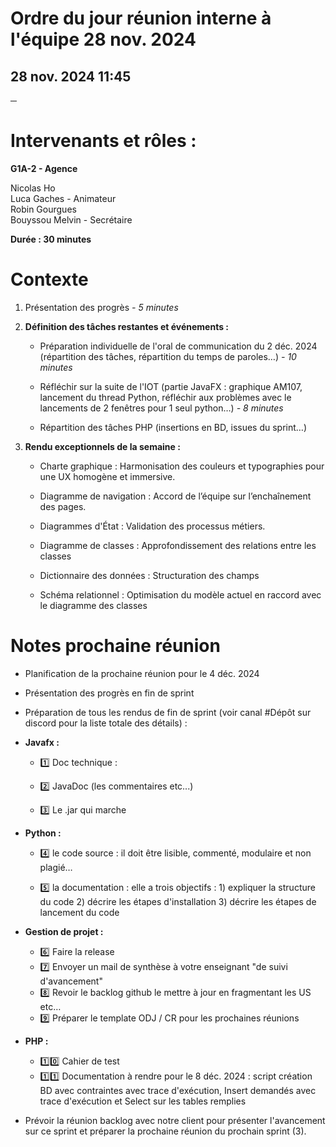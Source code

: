 # **Ordre du jour réunion interne à l'équipe 28 nov. 2024**

## 28 nov. 2024 11:45

**─**

# **Intervenants et rôles :** 

**G1A-2 \- Agence**

Nicolas Ho  
Luca Gaches \- Animateur  
Robin Gourgues  
Bouyssou Melvin \- Secrétaire

**Durée : 30 minutes**

# **Contexte**

1. Présentation des progrès *\- 5 minutes*

2. **Définition des tâches restantes et événements :** 

   * Préparation individuelle de l'oral de communication du 2 déc. 2024 (répartition des tâches, répartition du temps de paroles…) *\- 10 minutes*

   * Réfléchir sur la suite de l'IOT (partie JavaFX : graphique AM107, lancement du thread Python, réfléchir aux problèmes avec le lancements de 2 fenêtres pour 1 seul python…) *\- 8 minutes*

   * Répartition des tâches PHP (insertions en BD, issues du sprint…)

3. **Rendu exceptionnels de la semaine :**

   * Charte graphique : Harmonisation des couleurs et typographies pour une UX homogène et immersive.

   * Diagramme de navigation : Accord de l’équipe sur l’enchaînement des pages. 

   * Diagrammes d'État : Validation des processus métiers. 

   * Diagramme de classes : Approfondissement des relations entre les classes

   * Dictionnaire des données : Structuration des champs 

   * Schéma relationnel : Optimisation du modèle actuel en raccord avec le diagramme des classes

     

# **Notes prochaine réunion**

* Planification de la prochaine réunion pour le 4 déc. 2024

* Présentation des progrès en fin de sprint

* Préparation de tous les rendus de fin de sprint (voir canal \#Dépôt sur discord pour la liste totale des détails) :

- **Javafx :**

  - 1️⃣ Doc technique :

  - 2️⃣ JavaDoc (les commentaires etc...)

  - 3️⃣ Le .jar qui marche

- **Python :**

  - 4️⃣ le code source : il doit être lisible, commenté, modulaire et non plagié…

  - 5️⃣ la documentation : elle a trois objectifs : 1\) expliquer la structure du code 2\) décrire les étapes d'installation 3\) décrire les étapes de lancement du code  
- **Gestion de projet :**  
  - 6️⃣ Faire la release  
  - 7️⃣ Envoyer un mail de synthèse à votre enseignant "de suivi d'avancement"  
  - 8️⃣ Revoir le backlog github le mettre à jour en fragmentant les US etc…  
  - 9️⃣ Préparer le template ODJ / CR pour les prochaines réunions  
- **PHP :**  
  - 1️⃣0️⃣ Cahier de test  
  - 1️⃣1️⃣ Documentation à rendre pour le 8 déc. 2024 : script création BD avec contraintes avec trace d'exécution, Insert demandés avec trace d'exécution et Select sur les tables remplies

* Prévoir la réunion backlog avec notre client pour présenter l'avancement sur ce sprint et préparer la prochaine réunion du prochain sprint (3).

